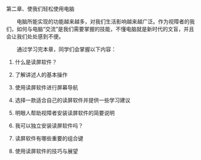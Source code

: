 第二章、使我们轻松使用电脑

　　电脑所能实现的功能越来越多，对我们生活影响越来越广泛。作为视障者的我们，如何与电脑“交流”是我们需要掌握的技能，不懂电脑就是新时代的文盲，并且会让我们处处感到不便。

　　通过学习完本章，同学们会掌握以下内容：

1. 什么是读屏软件？

2. 了解讲述人的基本操作

3. 使用读屏软件进行屏幕导航

4. 选择一款适合自己的读屏软件并提供一些学习建议

5. 明眼人帮助视障者安装读屏软件的简要说明

6. 我可以独立安装读屏软件吗？

7. 读屏软件有哪些重要的组合键

8. 使用读屏软件的技巧与展望

